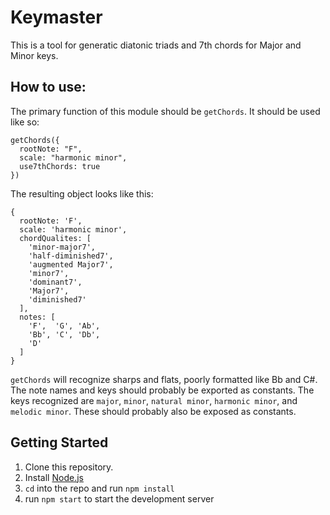# Keymaster

This is a tool for generatic diatonic triads and 7th chords for Major and Minor keys.

## How to use:

The primary function of this module should be `getChords`. It should be used like so:

    getChords({
      rootNote: "F",
      scale: "harmonic minor",
      use7thChords: true
    })

The resulting object looks like this:

    {
      rootNote: 'F',
      scale: 'harmonic minor',
      chordQualites: [
        'minor-major7',
        'half-diminished7',
        'augmented Major7',
        'minor7',
        'dominant7',
        'Major7',
        'diminished7'
      ],
      notes: [
        'F',  'G', 'Ab',
        'Bb', 'C', 'Db',
        'D'
      ]
    }

`getChords` will recognize sharps and flats, poorly formatted like Bb and C#. The note names and keys should probably be exported as constants. The keys recognized are `major`, `minor`, `natural minor`, `harmonic minor`, and `melodic minor`. These should probably also be exposed as constants.

## Getting Started

1. Clone this repository.
2. Install [Node.js](https://nodejs.org/en/)
3. `cd` into the repo and run `npm install`
4. run `npm start` to start the development server
